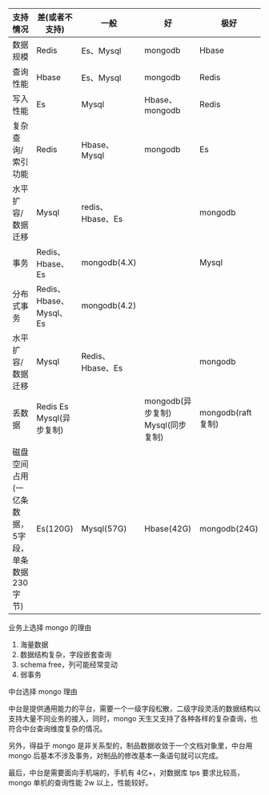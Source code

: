| 支持情况                                          | 差(或者不支持)           | 一般             | 好                                | 极好              |
| ------------------------------------------------- | ------------------------ | ---------------- | --------------------------------- | ----------------- |
| 数据规模                                          | Redis                    | Es、Mysql        | mongodb                           | Hbase             |
| 查询性能                                          | Hbase                    | Es、Mysql        | mongodb                           | Redis             |
| 写入性能                                          | Es                       | Mysql            | Hbase、mongodb                    | Redis             |
| 复杂查询/索引功能                                 | Redis                    | Hbase、Mysql     | mongodb                           | Es                |
| 水平扩容/数据迁移                                 | Mysql                    | redis、Hbase、Es |                                   | mongodb           |
| 事务                                              | Redis、Hbase、Es         | mongodb(4.X)     |                                   | Mysql             |
| 分布式事务                                        | Redis、Hbase、Mysql、Es  | mongodb(4.2)     |                                   |                   |
| 水平扩容/数据迁移                                 | Mysql                    | Redis、Hbase、Es |                                   | mongodb           |
| 丢数据                                            | Redis Es Mysql(异步复制) |                  | mongodb(异步复制) Mysql(同步复制) | mongodb(raft复制) |
| 磁盘空间占用 (一亿条数据，5字段，单条数据230字节) | Es(120G)                 | Mysql(57G)       | Hbase(42G)                        | mongodb(24G)      |

业务上选择 mongo 的理由

1. 海量数据
2. 数据结构复杂，字段嵌套查询
3. schema free，列可能经常变动
4. 弱事务

中台选择 mongo 理由

中台是提供通用能力的平台，需要一个一级字段松散，二级字段灵活的数据结构以支持大量不同业务的接入，同时，mongo 天生又支持了各种各样的复杂查询，也符合中台查询维度复杂的情况。

另外，得益于 mongo 是非关系型的，制品数据收敛于一个文档对象里，中台用 mongo 后基本不涉及事务，对制品的修改基本一条语句就可以完成。

最后，中台是需要面向手机端的，手机有 4亿+，对数据库 tps 要求比较高，mongo 单机的查询性能 2w 以上，性能较好。


